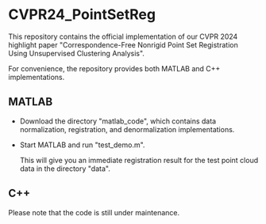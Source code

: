 # CVPR24_PointSetReg
This repository contains the official implementation of our CVPR 2024 highlight paper "Correspondence-Free Nonrigid Point Set Registration Using Unsupervised Clustering Analysis". 

For convenience, the repository provides both MATLAB and C++ implementations. 

## MATLAB 
- Download the directory "matlab_code", which contains data normalization, registration, and denormalization implementations. 
- Start MATLAB and run "test_demo.m".
  
  This will give you an immediate registration result for the test point cloud data in the directory "data". 

  


## C++

Please note that the code is still under maintenance.  


